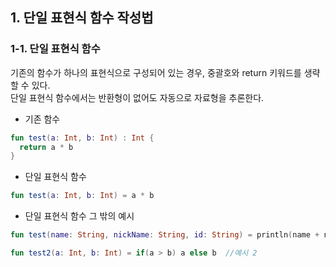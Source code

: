 ## 1. 단일 표현식 함수 작성법


### 1-1. 단일 표현식 함수


기존의 함수가 하나의 표현식으로 구성되어 있는 경우, 중괄호와 return 키워드를 생략할 수 있다. <br>
단일 표현식 함수에서는 반환형이 없어도 자동으로 자료형을 추론한다.


- 기존 함수
```kotlin
fun test(a: Int, b: Int) : Int {
  return a * b
}
```


- 단일 표현식 함수
```kotlin
fun test(a: Int, b: Int) = a * b
```


- 단일 표현식 함수 그 밖의 예시
```kotlin
fun test(name: String, nickName: String, id: String) = println(name + nickName + id)  //예시 1

fun test2(a: Int, b: Int) = if(a > b) a else b  //예시 2
```
